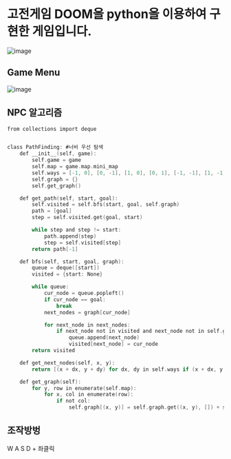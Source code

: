 # 고전게임 DOOM을 python을 이용하여 구현한 게임입니다.
![image](https://github.com/zoown12/3d-game-project/assets/96428476/66e423e0-4061-486d-a209-5c167b166db9)

## Game Menu
![image](https://github.com/zoown12/3d-game-project/assets/96428476/a939eb15-06c6-4e1f-8251-77fc4f887520)

## NPC 알고리즘

```c
from collections import deque


class PathFinding: #너비 우선 탐색
    def __init__(self, game):
        self.game = game
        self.map = game.map.mini_map
        self.ways = [-1, 0], [0, -1], [1, 0], [0, 1], [-1, -1], [1, -1], [1, 1], [-1, 1]
        self.graph = {}
        self.get_graph()

    def get_path(self, start, goal):
        self.visited = self.bfs(start, goal, self.graph)
        path = [goal]
        step = self.visited.get(goal, start)

        while step and step != start:
            path.append(step)
            step = self.visited[step]
        return path[-1]

    def bfs(self, start, goal, graph):
        queue = deque([start])
        visited = {start: None}

        while queue:
            cur_node = queue.popleft()
            if cur_node == goal:
                break
            next_nodes = graph[cur_node]

            for next_node in next_nodes:
                if next_node not in visited and next_node not in self.game.object_handler.npc_positions:
                    queue.append(next_node)
                    visited[next_node] = cur_node
        return visited

    def get_next_nodes(self, x, y):
        return [(x + dx, y + dy) for dx, dy in self.ways if (x + dx, y + dy) not in self.game.map.world_map]

    def get_graph(self):
        for y, row in enumerate(self.map):
            for x, col in enumerate(row):
                if not col:
                    self.graph[(x, y)] = self.graph.get((x, y), []) + self.get_next_nodes(x, y)

```
## 조작방벙

W A S D  + 좌클릭

